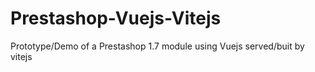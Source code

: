 # Prestashop-Vuejs-Vitejs
Prototype/Demo of a Prestashop 1.7 module using Vuejs served/buit by vitejs
